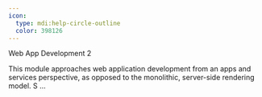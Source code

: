 ```yaml
---
icon:
  type: mdi:help-circle-outline
  color: 398126
---
```

Web App Development 2

This module approaches web application development from an apps and services perspective, as opposed to the monolithic, server-side rendering model. S ... 
